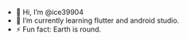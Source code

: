 - 👋 Hi, I’m @ice39904
- 🌱 I’m currently learning  flutter and android studio.
- ⚡ Fun fact: Earth is round.

<!---
ice39904/ice39904 is a ✨ special ✨ repository because its `README.md` (this file) appears on your GitHub profile.
You can click the Preview link to take a look at your changes.
--->
